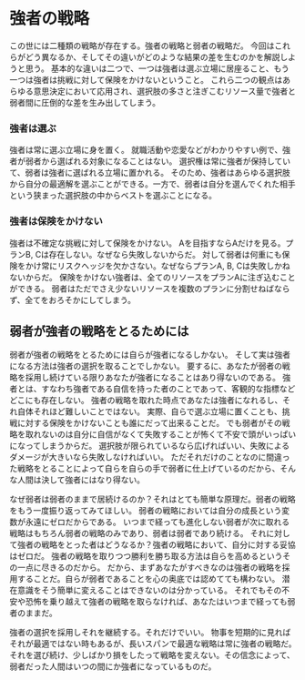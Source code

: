 # 強者の戦略

この世には二種類の戦略が存在する。強者の戦略と弱者の戦略だ。
今回はこれらがどう異なるか、そしてその違いがどのような結果の差を生むのかを解説しようと思う。
基本的な違いは二つで、一つは強者は選ぶ立場に居座ること、もう一つは強者は挑戦に対して保険をかけないということ。
これら二つの観点はあらゆる意思決定において応用され、選択肢の多さと注ぎこむリソース量で強者と弱者間に圧倒的な差を生み出してしまう。

### 強者は選ぶ

強者は常に選ぶ立場に身を置く。
就職活動や恋愛などがわかりやすい例で、強者が弱者から選ばれる対象になることはない。
選択権は常に強者が保持していて、弱者は強者に選ばれる立場に置かれる。
そのため、強者はあらゆる選択肢から自分の最適解を選ぶことができる。一方で、弱者は自分を選んでくれた相手という狭まった選択肢の中からベストを選ぶことになる。

### 強者は保険をかけない

強者は不確定な挑戦に対して保険をかけない。
Aを目指すならAだけを見る。プランB, Cは存在しない。なぜなら失敗しないからだ。
対して弱者は何重にも保険をかけ常にリスクヘッジを欠かさない。なぜならプランA, B, Cは失敗しかねないからだ。
保険をかけない強者は、全てのリソースをプランAに注ぎ込むことができる。
弱者はただでさえ少ないリソースを複数のプランに分割せねばならず、全てをおろそかにしてしまう。


## 弱者が強者の戦略をとるためには

弱者が強者の戦略をとるためには自らが強者になるしかない。
そして実は強者になる方法は強者の選択を取ることでしかない。
要するに、あなたが弱者の戦略を採用し続けている限りあなたが強者になることはあり得ないのである。
強者とは、すなわち強者である自信を持った者のことであって、客観的な指標などどこにも存在しない。
強者の戦略を取れた時点であなたは強者になれるし、それ自体それほど難しいことではない。
実際、自らで選ぶ立場に置くことも、挑戦に対する保険をかけないことも誰にだって出来ることだ。
でも弱者がその戦略を取れないのは自分に自信がなくて失敗することが怖くて不安で頭がいっぱいになってしまうからだ。
選択肢が限られているなら広げればいい、失敗によるダメージが大きいなら失敗しなければいい。
ただそれだけのことなのに間違った戦略をとることによって自らを自らの手で弱者に仕上げているのだから、そんな人間は決して強者にはなり得ない。

なぜ弱者は弱者のままで居続けるのか？それはとても簡単な原理だ。弱者の戦略をもう一度振り返ってみてほしい。
弱者の戦略においては自分の成長という変数が永遠にゼロだからである。
いつまで経っても進化しない弱者が次に取れる戦略はもちろん弱者の戦略のみであり、弱者は弱者であり続ける。
それに対して強者の戦略をとった者はどうなるか？強者の戦略において、自分に対する妥協はゼロだ。
強者の戦略を取りつつ勝利を勝ち取る方法は自らを高めるというその一点に尽きるのだから。
だから、まずあなたがすべきなのは強者の戦略を採用することだ。自らが弱者であることを心の奥底では認めてても構わない。
潜在意識をそう簡単に変えることはできないのは分かっている。
それでもその不安や恐怖を乗り越えて強者の戦略を取らなければ、あなたはいつまで経っても弱者のままだ。

強者の選択を採用しそれを継続する。それだけでいい。
物事を短期的に見ればそれが最適ではない時もあるが、長いスパンで最適な戦略は常に強者の戦略だ。
それを選び続け、少しばかり損をしたって戦略を変えない。その信念によって、弱者だった人間はいつの間にか強者になっているものだ。
